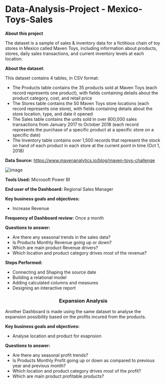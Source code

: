# Data-Analysis-Project - Mexico-Toys-Sales

**About this project**

The dataset is a sample of sales & inventory data for a fictitious chain of toy stores in Mexico called Maven Toys, including information about products, stores, daily sales transactions, and current inventory levels at each location.

**About the dataset**:

This dataset contains 4 tables, in CSV format:

- The Products table contains the 35 products sold at Maven Toys (each record represents one product), with fields containing details about the product category, cost, and retail price
- The Stores table contains the 50 Maven Toys store locations (each record represents one store), with fields containing details about the store location, type, and date it opened
- The Sales table contains the units sold in over 800,000 sales transactions from January 2017 to October 2018 (each record represents the purchase of a specific product at a specific store on a specific date)
- The Inventory table contains over 1,500 records that represent the stock on hand of each product in each store at the current point in time (Oct 1, 2018)

**Data Source:** https://www.mavenanalytics.io/blog/maven-toys-challenge

![image](https://user-images.githubusercontent.com/123503542/219808441-fbbcc044-fdde-475e-925c-3792ad5cbaed.png)



**Tools Used:** Microsoft Power BI

**End user of the Dashboard:**
  Regional Sales Manager

**Key business goals and objectives:**
 * Increase Revenue

**Frequency of Dashboard review:**
 Once a month

**Questions to answer:**
 * Are there any seasonal trends in the sales data?
 * Is Products Monthly Revenue going up or down?
 * Which are main product Revenue drivers?
 * Which location and product category drives most of the revenue?

**Steps Performed:**
- Connecting and Shaping the source date
- Building a relational model
- Adding calculated columns and measures
- Designing an interactive report

<h3 align = center> Expansion Analysis </h3>

Another Dashboard is made using the same dataset to analyse the expansion possibility based on the profits incured from the products.

**Key business goals and objectives:**
 * Analyse location and product for exapnsion
 
**Questions to answer:**
 * Are there any seasonal profit trends?
 * Is Products Monthly Profit going up or down as compared to previous year and previous month?
 * Which location and product category drives most of the profit? 
 * Which are main product profitable products?

